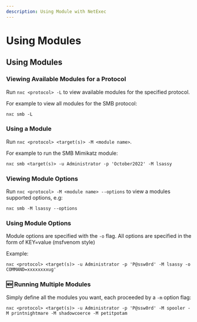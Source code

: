```yaml
---
description: Using Module with NetExec
---
```


# Using Modules

## Using Modules

### Viewing Available Modules for a Protocol

Run `nxc <protocol> -L` to view available modules for the specified protocol.

For example to view all modules for the SMB protocol:

```
nxc smb -L
```

### Using a Module

Run `nxc <protocol> <target(s)> -M <module name>`.

For example to run the SMB Mimikatz module:

```
nxc smb <target(s)> -u Administrator -p 'October2022' -M lsassy
```

### Viewing Module Options

Run `nxc <protocol> -M <module name> --options` to view a modules supported options, e.g:

```
nxc smb -M lsassy --options
```

### Using Module Options

Module options are specified with the `-o` flag. All options are specified in the form of KEY=value (msfvenom style)

Example:

```
nxc <protocol> <target(s)> -u Administrator -p 'P@ssw0rd' -M lsassy -o COMMAND=xxxxxxxxug'
```

### 🆕 Running Multiple Modules

Simply define all the modules you want, each proceeded by a `-m` option flag:

`nxc <protocol> <target(s)> -u Administrator -p 'P@ssw0rd' -M spooler -M printnightmare -M shadowcoerce -M petitpotam`
